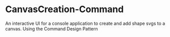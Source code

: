 # CanvasCreation-Command
An interactive UI for a console application to create and add shape svgs to a canvas. Using the Command Design Pattern

